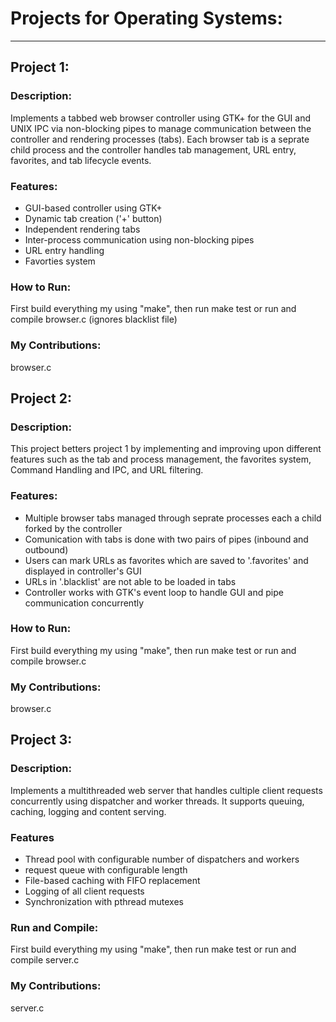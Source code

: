 # Projects for Operating Systems:

---

## Project 1:

  ### Description:  
  Implements a tabbed web browser controller using GTK+ for the GUI and UNIX IPC via non-blocking pipes to manage communication between
  the controller and rendering processes (tabs). Each browser tab is a seprate child process and the controller handles tab management, URL entry,
  favorites, and tab lifecycle events. 

  ### Features: 
  - GUI-based controller using GTK+  
  - Dynamic tab creation ('+' button)  
  - Independent rendering tabs  
  - Inter-process communication using non-blocking pipes  
  - URL entry handling  
  - Favorties system  
  
  ### How to Run:
  First build everything my using "make", then run make test or run and compile browser.c (ignores blacklist file)
  
  ### My Contributions: 
  browser.c

## Project 2:

  ### Description:
  This project betters project 1 by implementing and improving upon different features such as the tab and process management, the favorites system, 
  Command Handling and IPC, and URL filtering. 

  ### Features: 
  - Multiple browser tabs managed through seprate processes each a child forked by the controller
  - Comunication with tabs is done with two pairs of pipes (inbound and outbound)
  - Users can mark URLs as favorites which are saved to '.favorites' and displayed in controller's GUI
  - URLs in '.blacklist' are not able to be loaded in tabs
  - Controller works with GTK's event loop to handle GUI and pipe communication concurrently
  
  ### How to Run:
  First build everything my using "make", then run make test or run and compile browser.c
  
  ### My Contributions:
  browser.c

## Project 3:

  ### Description:
  Implements a multithreaded web server that handles cultiple client requests concurrently using dispatcher and worker threads. It supports queuing, caching,
 logging and content serving. 

 ### Features  
 - Thread pool with configurable number of dispatchers and workers
 - request queue with configurable length
 - File-based caching with FIFO replacement
 - Logging of all client requests
 - Synchronization with pthread mutexes
  
  ### Run and Compile:  
  First build everything my using "make", then run make test or run and compile server.c
  
  ### My Contributions:  
  server.c
